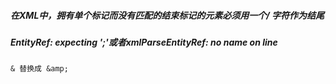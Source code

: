 #####  在XML中，拥有单个标记而没有匹配的结束标记的元素必须用一个/ 字符作为结尾

##### EntityRef: expecting ';'或者xmlParseEntityRef: no name on line
```
& 替换成 &amp;
```